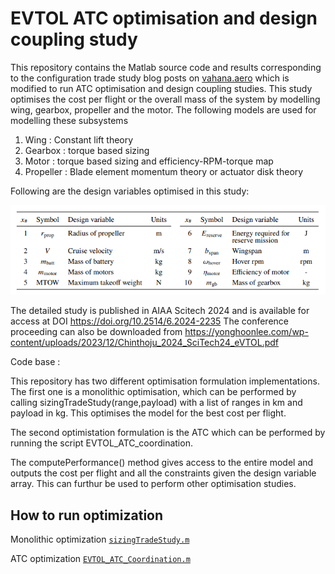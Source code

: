 # EVTOL ATC optimisation and design coupling study
This repository contains the Matlab source code and results corresponding to the configuration trade study blog posts on  [vahana.aero](https://vahana.aero) which is modified to run ATC optimisation and design coupling studies. This study optimises the cost per flight or the overall mass of the system by modelling wing, gearbox, propeller and the motor. The following models are used for modelling these subsystems
1. Wing : Constant lift theory
2. Gearbox : torque based sizing
3. Motor : torque based sizing and efficiency-RPM-torque map
4. Propeller : Blade element momentum theory or actuator disk theory

Following are the design variables optimised in this study:

![design variables](design_var.png)

The detailed study is published in AIAA Scitech 2024 and is available for access at DOI https://doi.org/10.2514/6.2024-2235
The conference proceeding can also be downloaded from https://yonghoonlee.com/wp-content/uploads/2023/12/Chinthoju_2024_SciTech24_eVTOL.pdf

Code base : 

This repository has two different optimisation formulation implementations. The first one is a monolithic optimisation, which can be performed by calling sizingTradeStudy(range,payload) with a list of ranges in km and payload in kg. This optimises the model for the best cost per flight.

The second optimistation formulation is the ATC which can be performed by running the script EVTOL_ATC_coordination.

The computePerformance() method gives access to the entire model and outputs the cost per flight and all the constraints given the design variable array. This can furthur be used to perform other optimisation studies.


## How to run optimization

Monolithic optimization
[`sizingTradeStudy.m`](sizingTradeStudy.m)

ATC optimization
[`EVTOL_ATC_Coordination.m`](EVTOL_ATC_Coordination.m)
